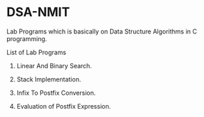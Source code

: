 # DSA-NMIT
Lab Programs which is basically on Data Structure Algorithms in C programming.

List of Lab Programs

1. Linear And Binary Search.

2. Stack Implementation.

3. Infix To Postfix Conversion.

4. Evaluation of Postfix Expression.